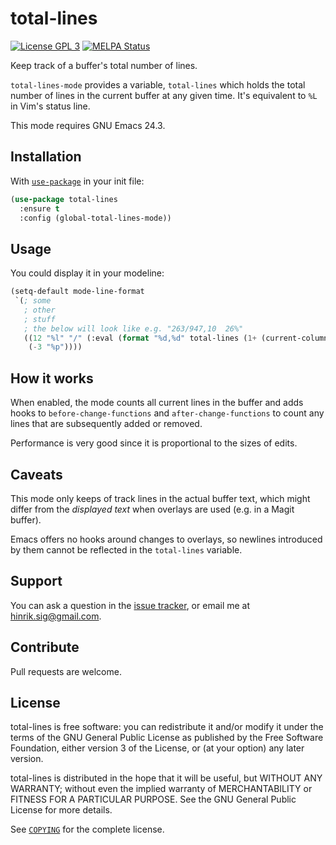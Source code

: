 # total-lines

[![License GPL 3][badge-license]][copying]
[![MELPA Status][melpa-status-img]][melpa-status]

Keep track of a buffer's total number of lines.

`total-lines-mode` provides a variable, `total-lines` which holds the
total number of lines in the current buffer at any given time. It's
equivalent to `%L` in Vim's status line.

This mode requires GNU Emacs 24.3.

## Installation

With [`use-package`][use-package] in your init file:

```el
(use-package total-lines
  :ensure t
  :config (global-total-lines-mode))
```

## Usage

You could display it in your modeline:

```el
(setq-default mode-line-format
 `(; some
   ; other
   ; stuff
   ; the below will look like e.g. "263/947,10  26%"
   ((12 "%l" "/" (:eval (format "%d,%d" total-lines (1+ (current-column)))))
    (-3 "%p"))))
```

## How it works

When enabled, the mode counts all current lines in the buffer and adds
hooks to `before-change-functions` and `after-change-functions` to count
any lines that are subsequently added or removed.

Performance is very good since it is proportional to the sizes of
edits.

## Caveats

This mode only keeps of track lines in the actual buffer text, which
might differ from the *displayed text* when overlays are used (e.g. in
a Magit buffer).

Emacs offers no hooks around changes to overlays, so newlines
introduced by them cannot be reflected in the `total-lines` variable.

## Support

You can ask a question in the [issue tracker][], or email me at
hinrik.sig@gmail.com.

## Contribute

Pull requests are welcome.

## License

total-lines is free software: you can redistribute it and/or modify it
under the terms of the GNU General Public License as published by the
Free Software Foundation, either version 3 of the License, or (at your
option) any later version.

total-lines is distributed in the hope that it will be useful, but
WITHOUT ANY WARRANTY; without even the implied warranty of
MERCHANTABILITY or FITNESS FOR A PARTICULAR PURPOSE. See the GNU General
Public License for more details.

See [`COPYING`][copying] for the complete license.

[badge-license]: https://img.shields.io/badge/license-GPL_3-green.svg
[COPYING]: https://github.com/hinrik/total-lines/blob/master/COPYING
[GNU Emacs]: https://www.gnu.org/software/emacs/
[MELPA]: http://melpa.milkbox.net/
[melpa-status-img]: https://melpa.org/packages/total-lines-badge.svg
[melpa-status]: https://melpa.org/#/total-lines
[use-package]: https://github.com/jwiegley/use-package
[Issue tracker]: https://github.com/hinrik/total-lines/issues
